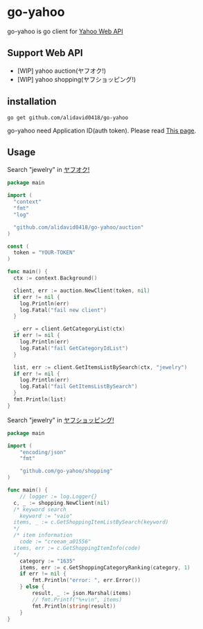 # go-yahoo

go-yahoo is go client for [Yahoo Web API](http://developer.yahoo.co.jp/)

## Support Web API

- [WIP] yahoo auction(ヤフオク!)
- [WIP] yahoo shopping(ヤフショッピング!)

## installation

```
go get github.com/alidavid0418/go-yahoo
```

go-yahoo need Application ID(auth token).
Please read [This page](http://developer.yahoo.co.jp/start/).

## Usage

Search "jewelry" in [ヤフオク!](http://auctions.yahoo.co.jp/)

```go
package main

import (
  "context"
  "fmt"
  "log"

  "github.com/alidavid0418/go-yahoo/auction"
)

const (
  token = "YOUR-TOKEN"
)

func main() {
  ctx := context.Background()

  client, err := auction.NewClient(token, nil)
  if err != nil {
    log.Println(err)
    log.Fatal("fail new client")
  }

  _, err = client.GetCategoryList(ctx)
  if err != nil {
    log.Println(err)
    log.Fatal("fail GetCategoryIdList")
  }

  list, err := client.GetItemsListBySearch(ctx, "jewelry")
  if err != nil {
    log.Println(err)
    log.Fatal("fail GetItemsListBySearch")
  }
  fmt.Println(list)
}
```

Search "jewelry" in [ヤフショッピング!](http://shopping.yahoo.co.jp/)

```go
package main

import (
	"encoding/json"
	"fmt"

	"github.com/go-yahoo/shopping"
)

func main() {
	// logger := log.Logger{}
  c, _ := shopping.NewClient(nil)
  /* keyword search
	keyword := "vaio"  
  items, _ := c.GetShoppingItemListBySearch(keyword)
  */
  /* item information
	code := "creeam_a01556"
  items, err := c.GetShoppingItemInfo(code)
  */
	category := "1635"
	items, err := c.GetShoppingCategoryRanking(category, 1)
	if err != nil {
		fmt.Println("error: ", err.Error())
	} else {
		result, _ := json.Marshal(items)
		// fmt.Printf("%+v\n", items)
		fmt.Println(string(result))
	}
}
```
